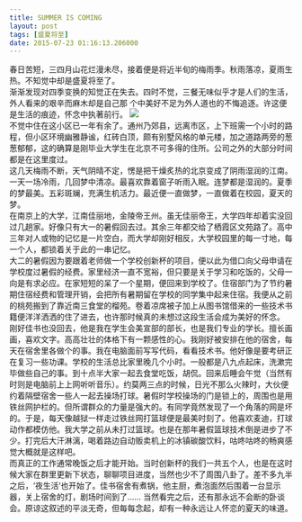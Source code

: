 ```yaml
---
title: SUMMER IS COMING
layout: post
tags: [盛夏将至]
date: 2015-07-23 01:16:13.206000
---
```

春日苦短，三四月山花烂漫未尽，接着便是将近半旬的梅雨季。秋雨落凉，夏雨生热。不知觉中却是盛夏将至了。  
渐渐发现对四季变换的知觉正在失去。四时不觉，三餐无味似乎才是人们的生活，外人看来的艰辛而麻木却是自己那 个中美好不足为外人道也的不悔追逐。许这便是生活的痕迹，怀念中执著前行。
![]({{site.cdnurl}}/assets/images/posts/2015/07/----.jpeg)  
不觉中住在这小区已一年有余了。通州乃郊县，远离市区，上下班需一个小时的路程，但小区环境幽雅静谧，红砖白顶，颇有别墅风格的单元楼，加之道路两旁的葱葱郁郁，这的确算是刚毕业大学生在北京不可多得的住所。公司之外的大部分时间都是在这里度过。  
这几天梅雨不断，天气阴晴不定，愣是把干燥炙热的北京变成了阴雨湿润的江南。一天一场冷雨，几回梦中清凉。最喜欢靠着窗子听雨入眠。连梦都是湿润的。夏季的梦最美。五彩斑斓，充满生机活力。最近便一直做梦，一直做着在校园，夏天的梦。  
在南京上的大学，江南佳丽地，金陵帝王州。虽无佳丽帝王，大学四年却着实没回过几趟家。好像只有大一的暑假回去过。其余三年都交给了栖霞区文苑路了。高中三年对人或物的记忆是一片空白，而大学却刚好相反，大学校园里的每一寸地，每一个人，都锁着关于此的一串记忆。  
大二的暑假因为要跟着老师做一个学校创新杯的项目，便以此为借口向父母申请在学校度过暑假的经费。家里经济一直不宽裕，但只要是关于学习和吃饭的，父母一向是有求必应。在家短短的呆了一个星期，便回来到学校了。住宿部门为了节约暑期住宿经费和管理开销，会把所有暑期留在学校的同学集中起来住宿。我便从之前的桃苑搬到了靠近南三食堂的榴苑。卷着凉席被子加上从图书馆借来的一些技术书籍便洋洋洒洒的住了进去，也许那时候真的未想过这段生活会成为美好的怀念。
刚好佳书也没回去，他是我在学生会美宣部的部长，也是我们专业的学长。擅长画画，喜欢文字。高高壮壮的体格下有一颗感性的心。我刚好被安排在他的宿舍，每天在宿舍里各做个的事。我在电脑面前写写代码，看看技术书。他好像是要考研正在复习一些功课。学校的生活总比家里晚几个小时。一般都是八九点起床，洗漱完毕做些自己的事。到十点半大家一起去食堂吃饭，胡侃。回来后睡会午觉（当然有时则是电脑前上上网听听音乐）。约莫两三点的时候，日光不那么火辣时，大伙便约着隔壁宿舍一些人一起去操场打球。暑假时学校操场的门是锁上的，周围也是用铁丝网护栏的。但所谓群众的力量是强大的。有同学竟然发现了一个角落的网是坏的。于是，每天像越狱一样走过铁丝网打篮球便是最美时刻了。他喜欢麦迪，打球动作都模仿他。我大学之前从未打过篮球。也是在那年暑假篮球技术倒是进步了不少。打完后大汗淋漓，喝着路边自动贩卖机上的冰镇碳酸饮料，咕咚咕咚的畅爽感觉大概就是这样吧。  
而真正的工作通常晚饭之后才能开始。当时创新杯的我们一共五个人，也是在这时候大家在群里更新下状态，聊聊项目进度，当然也少不了周围八卦了。差不多九半之后，‘夜生活’也开始了。佳书宿舍有煮锅，他主厨，煮泡面然后围着一台显示器，关上宿舍的灯，剧场时间到了……  当然看完之后，还有那永远不会断的卧谈会。原谅这叙述的平淡无奇，但每每念起，却有一种永远让人怀恋的夏天的味道。



